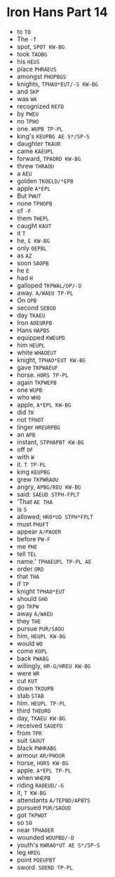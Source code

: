 # Iron Hans Part 14

* to `TO`
* The `-T`
* spot, `SPOT KW-BG`
* took `TAOBG`
* his `HEUS`
* place `PHRAEUS`
* amongst `PHOPBGS`
* knights, `TPHAO*EUT/-S KW-BG`
* and `SKP`
* was `WA`
* recognized `REFD`
* by `PWEU`
* no `TPHO`
* one. `WUPB TP-PL`
* king's `KEUPBG AE S*/SP-S`
* daughter `TKAUR`
* came `KAEUPL`
* forward, `TPAORD KW-BG`
* threw `THRAOU`
* a `AEU`
* golden `TKOELD/*EPB`
* apple `A*EPL`
* But `PWUT`
* none `TPHOPB`
* of `-F`
* them `THEPL`
* caught `KAUT`
* it `T`
* he, `E KW-BG`
* only `OEPBL`
* as `AZ`
* soon `SAOPB`
* he `E`
* had `H`
* galloped `TKPWAL/OP/-D`
* away. `A/WAEU TP-PL`
* On `OPB`
* second `SEBGD`
* day `TKAEU`
* Iron `AOEURPB`
* Hans `HAPBS`
* equipped `KWEUPD`
* him `HEUPL`
* white `WHAOEUT`
* knight, `TPHAO*EUT KW-BG`
* gave `TKPWAEUF`
* horse. `HORS TP-PL`
* again `TKPWEPB`
* one `WUPB`
* who `WHO`
* apple, `A*EPL KW-BG`
* did `TK`
* not `TPHOT`
* linger `HREURPBG`
* an `APB`
* instant, `STPHAPBT KW-BG`
* off `OF`
* with `W`
* it. `T TP-PL`
* king `KEUPBG`
* grew `TKPWRAOU`
* angry, `APBG/REU KW-BG`
* said: `SAEUD STPH-FPLT`
* 'That `AE THA`
* is `S`
* allowed; `HRO*UD STPH*FPLT`
* must `PHUFT`
* appear `A/PAOER`
* before `PW-F`
* me `PHE`
* tell `TEL`
* name.' `TPHAEUPL TP-PL AE`
* order `ORD`
* that `THA`
* if `TP`
* knight `TPHAO*EUT`
* should `SHO`
* go `TKPW`
* away `A/WAEU`
* they `THE`
* pursue `PUR/SAOU`
* him, `HEUPL KW-BG`
* would `WO`
* come `KOPL`
* back `PWABG`
* willingly, `HR-G/HREU KW-BG`
* were `WR`
* cut `KUT`
* down `TKOUPB`
* stab `STAB`
* him. `HEUPL TP-PL`
* third `THEURD`
* day, `TKAEU KW-BG`
* received `SAOEFD`
* from `TPR`
* suit `SAOUT`
* black `PWHRABG`
* armour `AR/PHOUR`
* horse, `HORS KW-BG`
* apple. `A*EPL TP-PL`
* when `WHEPB`
* riding `RAOEUD/-G`
* it, `T KW-BG`
* attendants `A/TEPBD/APBTS`
* pursued `PUR/SAOUD`
* got `TKPWOT`
* so `SO`
* near `TPHAOER`
* wounded `WOUPBD/-D`
* youth's `KWRAO*UT AE S*/SP-S`
* leg `HREG`
* point `POEUPBT`
* sword. `SOERD TP-PL`
